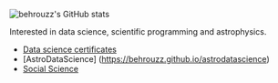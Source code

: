 ![behrouzz's GitHub stats](https://github-readme-stats.vercel.app/api?username=behrouzz&show_icons=true&theme=dark)

Interested in data science, scientific programming and astrophysics.
- [Data science certificates](https://behrouzz.github.io/certificates)
- [AstroDataScience] (https://behrouzz.github.io/astrodatascience)
- [Social Science](https://behrouzz.github.io/socio)

<!---
behrouzz/behrouzz is a ✨ special ✨ repository because its `README.md` (this file) appears on your GitHub profile.
You can click the Preview link to take a look at your changes.
--->
